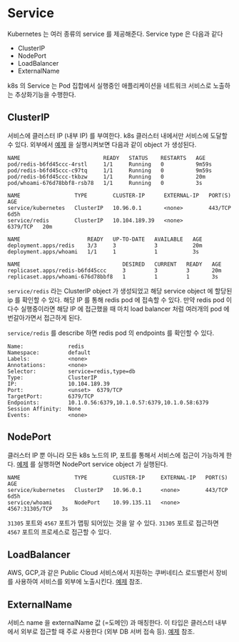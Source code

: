# Service

Kubernetes 는 여러 종류의 service 를 제공해준다. Service type 은 다음과 같다

* ClusterIP
* NodePort 
* LoadBalancer
* ExternalName

k8s 의 Service 는 Pod 집합에서 실행중인 애플리케이션을 네트워크 서비스로 노출하는 추상화기능을 수행한다.

## ClusterIP

서비스에 클러스터 IP (내부 IP) 를 부여한다. k8s 클러스터 내에서만 서비스에 도달할 수 있다. 외부에서 
[예제](clusterip.yaml) 을 실행시켜보면 다음과 같이 object 가 생성된다.

```
NAME                          READY   STATUS    RESTARTS   AGE
pod/redis-b6fd45ccc-4rstl     1/1     Running   0          9m59s
pod/redis-b6fd45ccc-c97tq     1/1     Running   0          9m59s
pod/redis-b6fd45ccc-tkbzw     1/1     Running   0          20m
pod/whoami-676d78bbf8-rsb78   1/1     Running   0          3s

NAME                 TYPE        CLUSTER-IP      EXTERNAL-IP   PORT(S)    AGE
service/kubernetes   ClusterIP   10.96.0.1       <none>        443/TCP    6d5h
service/redis        ClusterIP   10.104.189.39   <none>        6379/TCP   20m

NAME                     READY   UP-TO-DATE   AVAILABLE   AGE
deployment.apps/redis    3/3     3            3           20m
deployment.apps/whoami   1/1     1            1           3s

NAME                                DESIRED   CURRENT   READY   AGE
replicaset.apps/redis-b6fd45ccc     3         3         3       20m
replicaset.apps/whoami-676d78bbf8   1         1         1       3s
```

```service/redis``` 라는 ClusterIP object 가 생성되었고 해당 service object 에 할당된 ip 를 확인할 수 있다. 
해당 IP 를 통해 redis pod 에 접속할 수 있다. 만약 redis pod 이 다수 실행중이라면 해당 IP 에 접근했을 때 마치 load balancer 처럼 여러개의 pod 에 번갈아가면서 접근하게 된다. 

```service/redis``` 를 describe 하면 redis pod 의 endpoints 를 확인할 수 있다.

```
Name:              redis
Namespace:         default
Labels:            <none>
Annotations:       <none>
Selector:          service=redis,type=db
Type:              ClusterIP
IP:                10.104.189.39
Port:              <unset>  6379/TCP
TargetPort:        6379/TCP
Endpoints:         10.1.0.56:6379,10.1.0.57:6379,10.1.0.58:6379
Session Affinity:  None
Events:            <none>
```

## NodePort
클러스터 IP 뿐 아니라 모든 k8s 노드의 IP, 포트를 통해서 서비스에 접근이 가능하게 한다.
[예제](./nodeport.yaml) 를 실행하면 NodePort service object 가 실행된다.

```
NAME                 TYPE        CLUSTER-IP     EXTERNAL-IP   PORT(S)          AGE
service/kubernetes   ClusterIP   10.96.0.1      <none>        443/TCP          6d5h
service/whoami       NodePort    10.99.135.11   <none>        4567:31305/TCP   3s
```

```31305``` 포트와 ```4567``` 포트가 맵핑 되어있는 것을 알 수 있다. ```31305``` 포트로 접근하면 ```4567``` 포트의 프로세스로 접근할 수 있다.

## LoadBalancer
AWS, GCP,과 같은 Public Cloud 서비스에서 지원하는 쿠버네티스 로드밸런서 장비를 사용하여 서비스를 외부에 노출시킨다.
[예제](./loadbalancer.yaml) 참조.

## ExternalName
서비스 name 을 externalName 값 (=도메인) 과 매칭한다. 이 타입은 클러스터 내부에서 외부로 접근할 때 주로 사용한다 (외부 DB 서버 접속 등).
[예제](./externalname.yaml) 참조.

